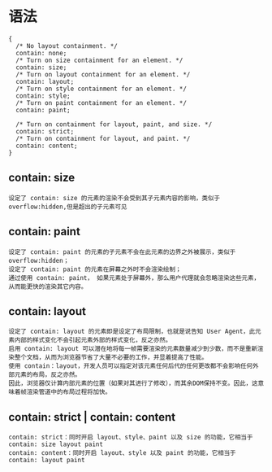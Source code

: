 # 语法
```
{
  /* No layout containment. */
  contain: none;
  /* Turn on size containment for an element. */
  contain: size;
  /* Turn on layout containment for an element. */
  contain: layout;
  /* Turn on style containment for an element. */
  contain: style;
  /* Turn on paint containment for an element. */
  contain: paint;

  /* Turn on containment for layout, paint, and size. */
  contain: strict;
  /* Turn on containment for layout, and paint. */
  contain: content;
}
```

## contain: size
    设定了 contain: size 的元素的渲染不会受到其子元素内容的影响，类似于overflow:hidden,但是超出的子元素可见

## contain: paint
    设定了 contain: paint 的元素的子元素不会在此元素的边界之外被展示，类似于overflow:hidden；
    设定了 contain: paint 的元素在屏幕之外时不会渲染绘制；
    通过使用 contain: paint， 如果元素处于屏幕外，那么用户代理就会忽略渲染这些元素，从而能更快的渲染其它内容。

## contain: layout
    设定了 contain: layout 的元素即是设定了布局限制，也就是说告知 User Agent，此元素内部的样式变化不会引起元素外部的样式变化，反之亦然。
    启用 contain: layout 可以潜在地将每一帧需要渲染的元素数量减少到少数，而不是重新渲染整个文档，从而为浏览器节省了大量不必要的工作，并显着提高了性能。
    使用 contain：layout，开发人员可以指定对该元素任何后代的任何更改都不会影响任何外部元素的布局，反之亦然。
    因此，浏览器仅计算内部元素的位置（如果对其进行了修改），而其余DOM保持不变。因此，这意味着帧渲染管道中的布局过程将加快。

## contain: strict | contain: content
    contain: strict：同时开启 layout、style、paint 以及 size 的功能，它相当于contain: size layout paint
    contain: content：同时开启 layout、style 以及 paint 的功能，它相当于 contain: layout paint


